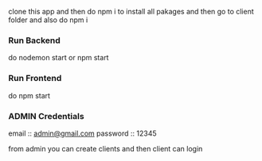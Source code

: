 clone this app and then do npm i to install all pakages and then go to client folder and also do npm i

### Run Backend

do nodemon start or npm start

### Run Frontend

do npm start

### ADMIN Credentials

email :: admin@gmail.com
password :: 12345

from admin you can create clients and then client can login
